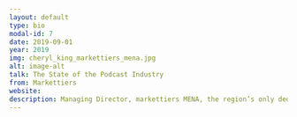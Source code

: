 ```yaml
---
layout: default
type: bio
modal-id: 7
date: 2019-09-01
year: 2019
img: cheryl_king_markettiers_mena.jpg
alt: image-alt
talk: The State of the Podcast Industry
from: Markettiers
website: 
description: Managing Director, markettiers MENA, the region’s only dedicated broadcast specialist consultancy. Cheryl drives the business that leads the market in, live streaming, content production, podcast strategy and broadcast media relations for both corporate and consumer brands, delivering award-winning campaigns and Guinness World Records. Cheryl is uniquely placed to advise on broadcast media appetite and consumption of rich media content in the UAE. 
---
```

